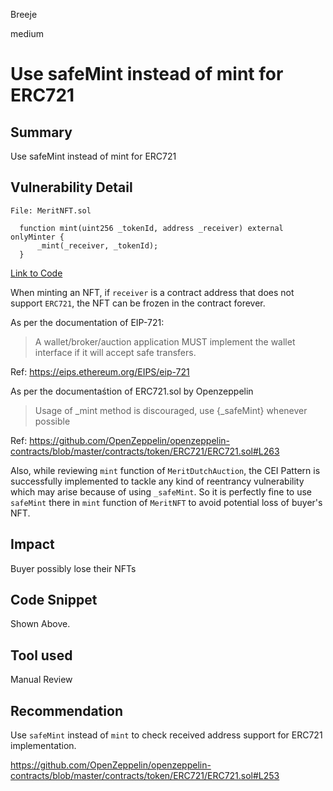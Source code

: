 Breeje

medium

# Use safeMint instead of mint for ERC721

## Summary

Use safeMint instead of mint for ERC721

## Vulnerability Detail

```solidity
File: MeritNFT.sol

  function mint(uint256 _tokenId, address _receiver) external onlyMinter {
      _mint(_receiver, _tokenId);
  }

```
[Link to Code]()

When minting an NFT, if `receiver` is a contract address that does not support `ERC721`, the NFT can be frozen in the contract forever.

As per the documentation of EIP-721:

>A wallet/broker/auction application MUST implement the wallet interface if it will accept safe transfers.

Ref: https://eips.ethereum.org/EIPS/eip-721

As per the documentaśtion of ERC721.sol by Openzeppelin

> Usage of _mint method is discouraged, use {_safeMint} whenever possible

Ref: https://github.com/OpenZeppelin/openzeppelin-contracts/blob/master/contracts/token/ERC721/ERC721.sol#L263

Also, while reviewing `mint` function of `MeritDutchAuction`, the CEI Pattern is successfully implemented to tackle any kind of reentrancy vulnerability which may arise because of using `_safeMint`. So it is perfectly fine to use `safeMint` there in `mint` function of `MeritNFT` to avoid potential loss of buyer's NFT.

## Impact

Buyer possibly lose their NFTs

## Code Snippet

Shown Above.

## Tool used

Manual Review

## Recommendation

Use `safeMint` instead of `mint` to check received address support for ERC721 implementation.

https://github.com/OpenZeppelin/openzeppelin-contracts/blob/master/contracts/token/ERC721/ERC721.sol#L253
